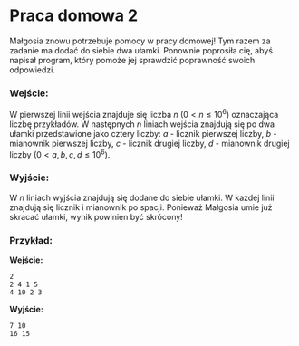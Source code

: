 # Praca domowa 2

Małgosia znowu potrzebuje pomocy w pracy domowej! Tym razem za zadanie ma dodać do siebie dwa ułamki. Ponownie poprosiła cię, abyś napisał program, który pomoże jej sprawdzić poprawność swoich odpowiedzi.

### Wejście:

W pierwszej linii wejścia znajduje się liczba $n$ ($0 < n \le 10^6$) oznaczająca liczbę przykładów.
W następnych $n$ liniach wejścia znajdują się po dwa ułamki przedstawione jako cztery liczby: $a$ - licznik pierwszej liczby, $b$ - mianownik pierwszej liczby, $c$ - licznik drugiej liczby, $d$ - mianownik drugiej liczby ($0 < a, b, c, d \le 10^6$).
### Wyjście:

W $n$ liniach wyjścia znajdują się dodane do siebie ułamki. W każdej linii znajdują się licznik i mianownik po spacji. Ponieważ Małgosia umie już skracać ułamki, wynik powinien być skrócony!
### Przykład:

**Wejście:**

```
2
2 4 1 5
4 10 2 3
```

**Wyjście:**

```
7 10
16 15
```